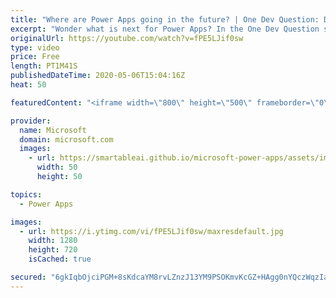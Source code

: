 ```yaml
---
title: "Where are Power Apps going in the future? | One Dev Question: Dona Sarkar"
excerpt: "Wonder what is next for Power Apps? In the One Dev Question series, Principal Cloud Advocate Dona Sarkar shares some exciting news about the future of Power Apps.   For more information, visit: https://powerapps.microsoft.com/blog/?WT.mc_id=onedevquestion-c9-donasa  Try Azure for free: https://aka.ms/TryAzure7"
originalUrl: https://youtube.com/watch?v=fPE5LJif0sw
type: video
price: Free
length: PT1M41S
publishedDateTime: 2020-05-06T15:04:16Z
heat: 50

featuredContent: "<iframe width=\"800\" height=\"500\" frameborder=\"0\" src=\"https://www.youtube.com/embed/fPE5LJif0sw\" allow=\"accelerometer; autoplay; encrypted-media; gyroscope; picture-in-picture\" allowfullscreen></iframe>"

provider:
  name: Microsoft
  domain: microsoft.com
  images:
    - url: https://smartableai.github.io/microsoft-power-apps/assets/images/organizations/microsoft.com-50x50.jpg
      width: 50
      height: 50

topics:
  - Power Apps

images:
  - url: https://i.ytimg.com/vi/fPE5LJif0sw/maxresdefault.jpg
    width: 1280
    height: 720
    isCached: true

secured: "6gkIqbOjciPGM+8sKdcaYM8rvLZnzJ13YM9PSOKmvKcGZ+HAgg0nYQczWqzIatg0deBzO9UNlaYstJpsuzuFCim+R9Ut8tK3p9ekw8i83cPIBK6FD7uVhfEl0IeJNxFqdzangzeVCE2cdCbSL5qpQ9wVi06kPQ0GrJWuVFzHf8LdHKVxUok5/u0cL4E0nK+c7laEoQhhs62HdeZYSdfhGclN5HQ1XsATIDuJPPelPJ1+9yQ/AzIQL/w17mFip7GA5MCYFbqgxd2Lb/3NnFXIv6s5QChH0dKPS7BLEHBmLgiiEAV1I6rzJKuuwl7SYwjZc9GpJtDfJA9QNQm5HzvEZF9ZkGkqxPeNjaC5mAUxmVpPAr2JV9r94Qi/mt4AmPTf7sPgTgbIH2qO5XxXVyi8LtzRLR7a+BaVnxjlFzUF0HY=;SEbMlwStrV2bXONY+RtqdA=="
---
```


